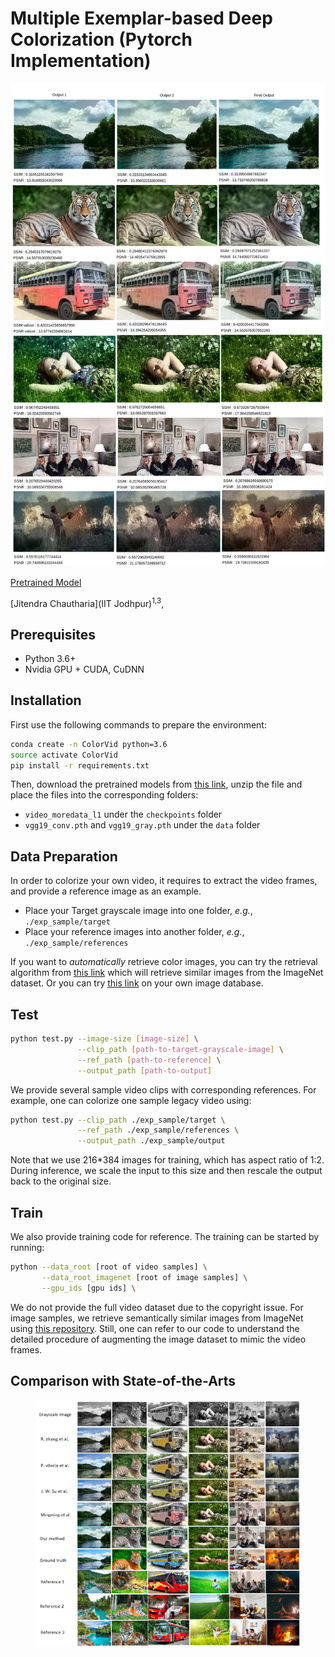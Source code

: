 # Multiple Exemplar-based Deep Colorization (Pytorch Implementation)

<img src='teaser.png'/>

[Pretrained Model](https://facevc.blob.core.windows.net/zhanbo/old_photo/colorization_checkpoint.zip) 


[Jitendra Chautharia](IIT Jodhpur)<sup>1,3</sup>,


## Prerequisites

- Python 3.6+
- Nvidia GPU + CUDA, CuDNN

## Installation

First use the following commands to prepare the environment:

```bash
conda create -n ColorVid python=3.6
source activate ColorVid
pip install -r requirements.txt
```

Then, download the pretrained models from [this link](https://facevc.blob.core.windows.net/zhanbo/old_photo/colorization_checkpoint.zip), unzip the file and place the files into the corresponding folders:

- `video_moredata_l1` under the `checkpoints` folder
- `vgg19_conv.pth` and `vgg19_gray.pth` under the `data` folder

## Data Preparation

In order to colorize your own video, it requires to extract the video frames, and provide a reference image as an example.

- Place your Target grayscale image into one folder, _e.g._, `./exp_sample/target`
- Place your reference images into another folder, _e.g._, `./exp_sample/references`

If you want to _automatically_ retrieve color images, you can try the retrieval algorithm from [this link](https://github.com/hmmlillian/Gray-Image-Retrieval) which will retrieve similar images from the ImageNet dataset. Or you can try [this link](https://github.com/pochih/CBIR) on your own image database.

## Test

```bash
python test.py --image-size [image-size] \
               --clip_path [path-to-target-grayscale-image] \
               --ref_path [path-to-reference] \
               --output_path [path-to-output]
```

We provide several sample video clips with corresponding references. For example, one can colorize one sample legacy video using:

```bash
python test.py --clip_path ./exp_sample/target \
               --ref_path ./exp_sample/references \
               --output_path ./exp_sample/output
```

Note that we use 216\*384 images for training, which has aspect ratio of 1:2. During inference, we scale the input to this size and then rescale the output back to the original size.

## Train

We also provide training code for reference. The training can be started by running:

```bash
python --data_root [root of video samples] \
       --data_root_imagenet [root of image samples] \
       --gpu_ids [gpu ids] \
```

We do not provide the full video dataset due to the copyright issue. For image samples, we retrieve semantically similar images from ImageNet using [this repository](https://github.com/hmmlillian/Gray-Image-Retrieval). Still, one can refer to our code to understand the detailed procedure of augmenting the image dataset to mimic the video frames.

## Comparison with State-of-the-Arts

<figure>
<img src='sample2.png'/>
</figure>


```
